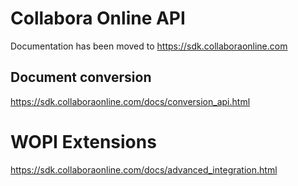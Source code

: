 
Collabora Online API
======================

Documentation has been moved to https://sdk.collaboraonline.com

Document conversion
-------------------

https://sdk.collaboraonline.com/docs/conversion_api.html

WOPI Extensions
===============

https://sdk.collaboraonline.com/docs/advanced_integration.html
